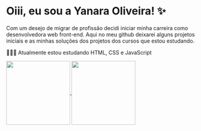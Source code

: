 # Oiii, eu sou a Yanara Oliveira! ✨
Com um desejo de migrar de profissão decidi iniciar minha carreira como desenvolvedora web front-end. Aqui no meu github deixarei alguns projetos iniciais e as minhas soluções dos projetos dos cursos que estou estudando.

👩🏻‍💻 Atualmente estou estudando HTML, CSS e JavaScript


<a href="https://github.com/anuraghazra/github-readme-stats">
  <img height=170 align="center" src="https://github-readme-stats.vercel.app/api?username=yaolliveira&show_icons=true&theme=radical&include_all_commits=true" />
</a>
<a href="https://github.com/anuraghazra/convoychat">
  <img height=170 align="center" src="https://github-readme-stats.vercel.app/api/top-langs?username=yaolliveira&layout=compact&langs_count=8&theme=radical" />
</a>

